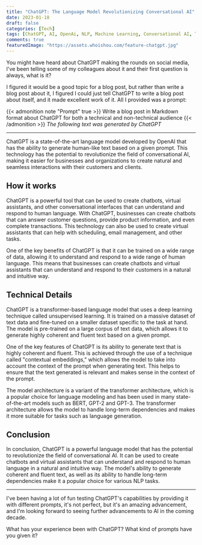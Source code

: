```yaml
---
title: "ChatGPT: The Language Model Revolutionizing Conversational AI"
date: 2023-01-18
draft: false
categories: [Tech]
tags: [ChatGPT, AI, OpenAi, NLP, Machine Learning, Conversational AI, Text Generation]
comments: true
featuredImage: "https://assets.whoishou.com/feature-chatgpt.jpg"
---
```


You might have heard about ChatGPT making the rounds on social media, I've been telling some of my colleagues about it and their first question is always, what is it?

I figured it would be a good topic for a blog post, but rather than write a blog post about it, I figured I could just tell ChatGPT to write a blog post about itself, and it made excellent work of it. All I provided was a prompt:

{{< admonition note "Prompt" true >}}
Write a blog post in Markdown format about ChatGPT for both a technical and non-technical audience
{{< /admonition >}}
*The following text was generated by ChatGPT*

---

ChatGPT is a state-of-the-art language model developed by OpenAI that has the ability to generate human-like text based on a given prompt. This technology has the potential to revolutionize the field of conversational AI, making it easier for businesses and organizations to create natural and seamless interactions with their customers and clients.

## How it works

ChatGPT is a powerful tool that can be used to create chatbots, virtual assistants, and other conversational interfaces that can understand and respond to human language. With ChatGPT, businesses can create chatbots that can answer customer questions, provide product information, and even complete transactions. This technology can also be used to create virtual assistants that can help with scheduling, email management, and other tasks.

One of the key benefits of ChatGPT is that it can be trained on a wide range of data, allowing it to understand and respond to a wide range of human language. This means that businesses can create chatbots and virtual assistants that can understand and respond to their customers in a natural and intuitive way.

## Technical Details

ChatGPT is a transformer-based language model that uses a deep learning technique called unsupervised learning. It is trained on a massive dataset of text data and fine-tuned on a smaller dataset specific to the task at hand. The model is pre-trained on a large corpus of text data, which allows it to generate highly coherent and fluent text based on a given prompt.

One of the key features of ChatGPT is its ability to generate text that is highly coherent and fluent. This is achieved through the use of a technique called "contextual embeddings," which allows the model to take into account the context of the prompt when generating text. This helps to ensure that the text generated is relevant and makes sense in the context of the prompt.

The model architecture is a variant of the transformer architecture, which is a popular choice for language modeling and has been used in many state-of-the-art models such as BERT, GPT-2 and GPT-3. The transformer architecture allows the model to handle long-term dependencies and makes it more suitable for tasks such as language generation.

## Conclusion

In conclusion, ChatGPT is a powerful language model that has the potential to revolutionize the field of conversational AI. It can be used to create chatbots and virtual assistants that can understand and respond to human language in a natural and intuitive way. The model's ability to generate coherent and fluent text, as well as its ability to handle long-term dependencies make it a popular choice for various NLP tasks.

---

I've been having a lot of fun testing ChatGPT's capabilities by providing it with different prompts, it's not perfect, but it's an amazing advancement, and I'm looking forward to seeing further advancements to AI in the coming decade.

What has your experience been with ChatGPT? What kind of prompts have you given it?
